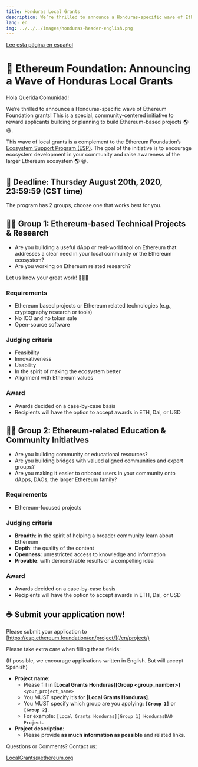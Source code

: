 ```yaml
---
title: Honduras Local Grants
description: We’re thrilled to announce a Honduras-specific wave of Ethereum Foundation grants!
lang: en
img: ../../../images/honduras-header-english.png
---
```


[Lee esta página en español](/es/local-grants/honduras)

# 🦜 Ethereum Foundation: Announcing a Wave of Honduras Local Grants

Hola Querida Comunidad!

We’re thrilled to announce a Honduras-specific wave of Ethereum Foundation grants! This is a special, community-centered initiative to reward applicants building or planning to build Ethereum-based projects 🌎 😃.

This wave of local grants is a complement to the Ethereum Foundation’s [Ecosystem Support Program (ESP)](/en/). The goal of the initiative is to encourage ecosystem development in your community and raise awareness of the larger Ethereum ecosystem 🌎 😃.

## 📣 Deadline: Thursday August 20th, 2020, 23:59:59 (CST time)

The program has 2 groups, choose one that works best for you.

## 👩‍🚀 Group 1: Ethereum-based Technical Projects & Research

- Are you building a useful dApp or real-world tool on Ethereum that addresses a clear need in your local community or the Ethereum ecosystem?
- Are you working on Ethereum related research?

Let us know your great work! 👨🏼‍💻

### Requirements

- Ethereum based projects or Ethereum related technologies (e.g., cryptography research or tools)
- No ICO and no token sale
- Open-source software

### Judging criteria

- Feasibility
- Innovativeness
- Usability
- In the spirit of making the ecosystem better
- Alignment with Ethereum values

### Award

- Awards decided on a case-by-case basis
- Recipients will have the option to accept awards in ETH, Dai, or USD

## 👩‍🏫 Group 2: Ethereum-related Education & Community Initiatives

- Are you building community or educational resources?
- Are you building bridges with valued aligned communities and expert groups?
- Are you making it easier to onboard users in your community onto dApps, DAOs, the larger Ethereum family?

### Requirements

- Ethereum-focused projects

### Judging criteria

- **Breadth**: in the spirit of helping a broader community learn about Ethereum
- **Depth**: the quality of the content
- **Openness**: unrestricted access to knowledge and information
- **Provable**: with demonstrable results or a compelling idea

### Award

- Awards decided on a case-by-case basis
- Recipients will have the option to accept awards in ETH, Dai, or USD

## ☕️ Submit your application now!

Please submit your application to [https://esp.ethereum.foundation/en/project/](/en/project/)

Please take extra care when filling these fields:

(If possible, we encourage applications written in English. But will accept Spanish)

- **Project name**:
  - Please fill in **[Local Grants Honduras][Group <group_number>]** `<your_project_name>`
  - You MUST specify it’s for **[Local Grants Honduras]**.
  - You MUST specify which group are you applying: **`[Group 1]`** or **`[Group 2]`**.
  - For example: `[Local Grants Honduras][Group 1] HondurasDAO Project`.
- **Project description**:
  - Please provide **as much information as possible** and related links.

Questions or Comments? Contact us:

[LocalGrants@ethereum.org](mailto:LocalGrants@ethereum.org)
